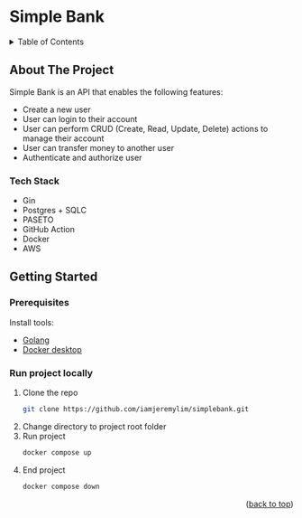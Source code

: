 # Simple Bank
<!-- TABLE OF CONTENTS -->
<details>
  <summary>Table of Contents</summary>
  <ol>
    <li>
      <a href="#about-the-project">About The Project</a>
      <ul>
        <li><a href="#tech-stack">Tech Stack</a></li>
      </ul>
    </li>
    <li>
      <a href="#getting-started">Getting Started</a>
      <ul>
        <li><a href="#prerequisites">Prerequisites</a></li>
        <li><a href="#run-project-locally">Run project locally</a></li>
      </ul>
    </li>
  </ol>
</details>



<!-- ABOUT THE PROJECT -->
## About The Project

Simple Bank is an API that enables the following features:

* Create a new user
* User can login to their account 
* User can perform CRUD (Create, Read, Update, Delete) actions to manage their account
* User can transfer money to another user
* Authenticate and authorize user



### Tech Stack

* Gin 
* Postgres + SQLC 
* PASETO 
* GitHub Action 
* Docker 
* AWS 



<!-- GETTING STARTED -->
## Getting Started

### Prerequisites

Install tools:
* <a href="https://go.dev/">Golang</a>
* <a href="https://www.docker.com/products/docker-desktop/">Docker desktop</a>
  

### Run project locally

1. Clone the repo
   ```sh
   git clone https://github.com/iamjeremylim/simplebank.git
   ```
2. Change directory to project root folder
3. Run project 
   ```sh
   docker compose up
   ```   
4. End project 
   ```sh
   docker compose down
   ```

<p align="right">(<a href="#simple-bank">back to top</a>)</p>
